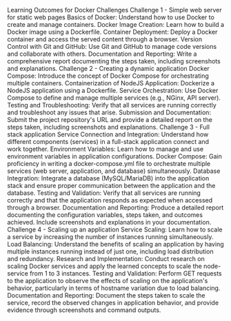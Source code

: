 Learning Outcomes for Docker Challenges
Challenge 1 - Simple web server for static web pages
Basics of Docker: Understand how to use Docker to create and manage containers.
Docker Image Creation: Learn how to build a Docker image using a Dockerfile.
Container Deployment: Deploy a Docker container and access the served content through a browser.
Version Control with Git and GitHub: Use Git and GitHub to manage code versions and collaborate with others.
Documentation and Reporting: Write a comprehensive report documenting the steps taken, including screenshots and explanations.
Challenge 2 - Creating a dynamic application
Docker Compose: Introduce the concept of Docker Compose for orchestrating multiple containers.
Containerization of NodeJS Application: Dockerize a NodeJS application using a Dockerfile.
Service Orchestration: Use Docker Compose to define and manage multiple services (e.g., NGinx, API server).
Testing and Troubleshooting: Verify that all services are running correctly and troubleshoot any issues that arise.
Submission and Documentation: Submit the project repository's URL and provide a detailed report on the steps taken, including screenshots and explanations.
Challenge 3 - Full stack application
Service Connection and Integration: Understand how different components (services) in a full-stack application connect and work together.
Environment Variables: Learn how to manage and use environment variables in application configurations.
Docker Compose: Gain proficiency in writing a docker-compose.yml file to orchestrate multiple services (web server, application, and database) simultaneously.
Database Integration: Integrate a database (MySQL/MariaDB) into the application stack and ensure proper communication between the application and the database.
Testing and Validation: Verify that all services are running correctly and that the application responds as expected when accessed through a browser.
Documentation and Reporting: Produce a detailed report documenting the configuration variables, steps taken, and outcomes achieved. Include screenshots and explanations in your documentation.
Challenge 4 - Scaling up an application
Service Scaling: Learn how to scale a service by increasing the number of instances running simultaneously.
Load Balancing: Understand the benefits of scaling an application by having multiple instances running instead of just one, including load distribution and redundancy.
Research and Implementation: Conduct research on scaling Docker services and apply the learned concepts to scale the node-service from 1 to 3 instances.
Testing and Validation: Perform GET requests to the application to observe the effects of scaling on the application's behavior, particularly in terms of hostname variation due to load balancing.
Documentation and Reporting: Document the steps taken to scale the service, record the observed changes in application behavior, and provide evidence through screenshots and command outputs.
